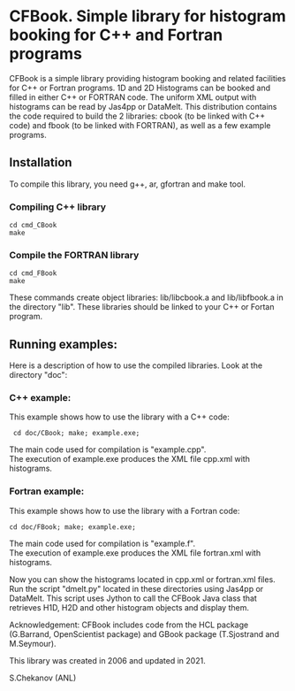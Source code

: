 # CFBook. Simple library for histogram booking for C++ and Fortran programs

CFBook is a simple library providing histogram booking and related facilities for C++ or Fortran programs. 1D and 2D Histograms can be booked and filled in either C++ or FORTRAN code. The uniform XML output with histograms can be read by Jas4pp or DataMelt. This distribution contains the code required to build the 2 libraries: cbook (to be linked with C++ code) and fbook (to be linked with FORTRAN), as well as a few example programs.

## Installation

To compile this library, you need g++, ar, gfortran and make tool. 

### Compiling C++ library

    cd cmd_CBook
    make
   
   
### Compile the FORTRAN library 

    cd cmd_FBook
    make
    
These commands create object libraries: lib/libcbook.a and lib/libfbook.a in the directory "lib".
These libraries should be linked to your C++ or Fortan program.   


## Running examples:

Here is a description of how to use the compiled libraries. 
Look at the directory "doc": 

### C++ example: 

This example shows how to use the library with a C++ code:
 
     cd doc/CBook; make; example.exe; 

The main code used for compilation is "example.cpp".  
The execution of example.exe produces the XML file cpp.xml with histograms. 

### Fortran example: 

This example shows how to use the library with a Fortran code:
    
    cd doc/FBook; make; example.exe; 

The main code used for compilation is "example.f".   
The execution of example.exe produces the XML file fortran.xml with histograms. 
    

Now you can show the histograms located in cpp.xml or fortran.xml files. Run the script "dmelt.py" located in these directories using Jas4pp or DataMelt. This script uses Jython to call the CFBook Java class that retrieves H1D, H2D and other histogram objects and display them.

Acknowledgement: CFBook includes code from the HCL package (G.Barrand, OpenScientist package) and GBook package (T.Sjostrand and M.Seymour). 

This library was  created in 2006 and updated in 2021.

S.Chekanov (ANL)
 

